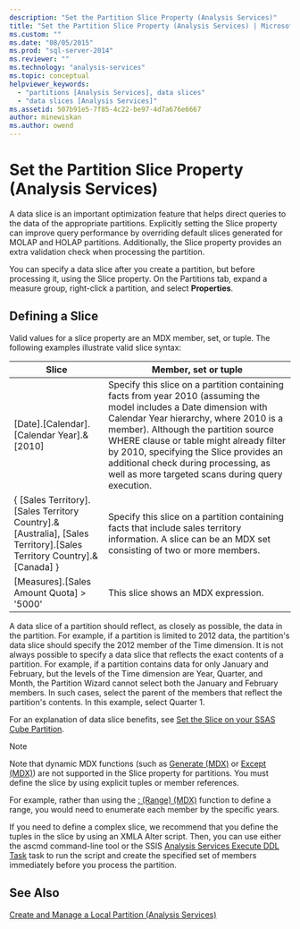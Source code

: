 ```yaml
---
description: "Set the Partition Slice Property (Analysis Services)"
title: "Set the Partition Slice Property (Analysis Services) | Microsoft Docs"
ms.custom: ""
ms.date: "08/05/2015"
ms.prod: "sql-server-2014"
ms.reviewer: ""
ms.technology: "analysis-services"
ms.topic: conceptual
helpviewer_keywords: 
  - "partitions [Analysis Services], data slices"
  - "data slices [Analysis Services]"
ms.assetid: 507b91e5-7f85-4c22-be97-4d7a676e6667
author: minewiskan
ms.author: owend
---
```

# Set the Partition Slice Property (Analysis Services)
  A data slice is an important optimization feature that helps direct queries to the data of the appropriate partitions. Explicitly setting the Slice property can improve query performance by overriding default slices generated for MOLAP and HOLAP partitions. Additionally, the Slice property provides an extra validation check when processing the partition.  
  
 You can specify a data slice after you create a partition, but before processing it, using the Slice property. On the Partitions tab, expand a measure group, right-click a partition, and select **Properties**.  
  
## Defining a Slice  
 Valid values for a slice property are an MDX member, set, or tuple. The following examples illustrate valid slice syntax:  
  
|Slice|Member, set or tuple|  
|-----------|--------------------------|  
|[Date].[Calendar].[Calendar Year].&[2010]|Specify this slice on a partition containing facts from year 2010 (assuming the model includes a Date dimension with Calendar Year hierarchy, where 2010 is a member). Although the partition source WHERE clause or table might already filter by 2010, specifying the Slice provides an additional check during processing, as well as more targeted scans during query execution.|  
|{ [Sales Territory].[Sales Territory Country].&[Australia], [Sales Territory].[Sales Territory Country].&[Canada] }|Specify this slice on a partition containing facts that include sales territory information. A slice can be an MDX set consisting of two or more members.|  
|[Measures].[Sales Amount Quota] > '5000'|This slice shows an MDX expression.|  
  
 A data slice of a partition should reflect, as closely as possible, the data in the partition. For example, if a partition is limited to 2012 data, the partition's data slice should specify the 2012 member of the Time dimension. It is not always possible to specify a data slice that reflects the exact contents of a partition. For example, if a partition contains data for only January and February, but the levels of the Time dimension are Year, Quarter, and Month, the Partition Wizard cannot select both the January and February members. In such cases, select the parent of the members that reflect the partition's contents. In this example, select Quarter 1.  
  
 For an explanation of data slice benefits, see [Set the Slice on your SSAS Cube Partition](https://go.microsoft.com/fwlink/?LinkId=317783).  
  
> [!NOTE]  
>  Note that dynamic MDX functions (such as [Generate &#40;MDX&#41;](/sql/mdx/generate-mdx) or [Except &#40;MDX&#41;](/sql/mdx/except-mdx-function)) are not supported in the Slice property for partitions. You must define the slice by using explicit tuples or member references.  
>   
>  For example, rather than using the [: &#40;Range&#41; &#40;MDX&#41;](/sql/mdx/range-mdx) function to define a range, you would need to enumerate each member by the specific years.  
>   
>  If you need to define a complex slice, we recommend that you define the tuples in the slice by using an XMLA Alter script. Then, you can use either the ascmd command-line tool or the SSIS [Analysis Services Execute DDL Task](../../integration-services/control-flow/analysis-services-execute-ddl-task.md) task to run the script and create the specified set of members immediately before you process the partition.  
  
## See Also  
 [Create and Manage a Local Partition &#40;Analysis Services&#41;](create-and-manage-a-local-partition-analysis-services.md)  
  
  
